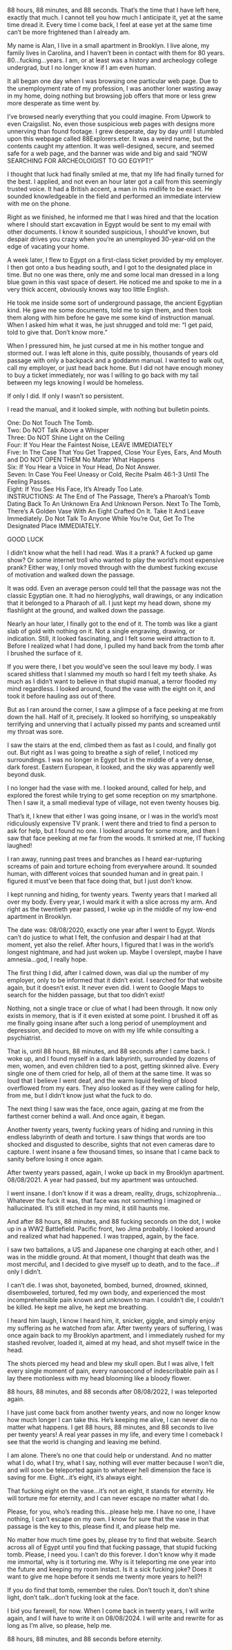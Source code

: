 88 hours, 88 minutes, and 88 seconds. That’s the time that I have left here, exactly that much. I cannot tell you how much I anticipate it, yet at the same time dread it. Every time I come back, I feel at ease yet at the same time can’t be more frightened than I already am.  
  
My name is Alan, I live in a small apartment in Brooklyn. I live alone, my family lives in Carolina, and I haven’t been in contact with them for 80 years. 80…fucking…years. I am, or at least was a history and archeology college undergrad, but I no longer know if I am even human.  
  
It all began one day when I was browsing one particular web page. Due to the unemployment rate of my profession, I was another loner wasting away in my home, doing nothing but browsing job offers that more or less grew more desperate as time went by.  
  
I’ve browsed nearly everything that you could imagine. From Upwork to even Craigslist. No, even those suspicious web pages with designs more unnerving than found footage. I grew desperate, day by day until I stumbled upon this webpage called 88Explorers.eter. It was a weird name, but the contents caught my attention. It was well-designed, secure, and seemed safe for a web page, and the banner was wide and big and said “NOW SEARCHING FOR ARCHEOLOIGIST TO GO EGYPT!”  
  
I thought that luck had finally smiled at me, that my life had finally turned for the best. I applied, and not even an hour later got a call from this seemingly trusted voice. It had a British accent, a man in his midlife to be exact. He sounded knowledgeable in the field and performed an immediate interview with me on the phone.  
  
Right as we finished, he informed me that I was hired and that the location where I should start excavation in Egypt would be sent to my email with other documents. I know it sounded suspicious, I should’ve known, but despair drives you crazy when you’re an unemployed 30-year-old on the edge of vacating your home.  
  
A week later, I flew to Egypt on a first-class ticket provided by my employer. I then got onto a bus heading south, and I got to the designated place in time. But no one was there, only me and some local man dressed in a long blue gown in this vast space of desert. He noticed me and spoke to me in a very thick accent, obviously knows way too little English.  
  
He took me inside some sort of underground passage, the ancient Egyptian kind. He gave me some documents, told me to sign them, and then took them along with him before he gave me some kind of instruction manual. When I asked him what it was, he just shrugged and told me: “I get paid, told to give that. Don’t know more.”  
  
When I pressured him, he just cursed at me in his mother tongue and stormed out. I was left alone in this, quite possibly, thousands of years old passage with only a backpack and a goddamn manual. I wanted to walk out, call my employer, or just head back home. But I did not have enough money to buy a ticket immediately, nor was I willing to go back with my tail between my legs knowing I would be homeless.  
  
If only I did. If only I wasn’t so persistent.  
  
I read the manual, and it looked simple, with nothing but bulletin points.  
  
One: Do Not Touch The Tomb.  
Two: Do NOT Talk Above a Whisper  
Three: Do NOT Shine Light on the Ceiling  
Four: If You Hear the Faintest Noise, LEAVE IMMEDIATELY  
Five: In The Case That You Get Trapped, Close Your Eyes, Ears, And Mouth and DO NOT OPEN THEM No Matter What Happens  
Six: If You Hear a Voice in Your Head, Do Not Answer.  
Seven: In Case You Feel Uneasy or Cold, Recite Psalm 46:1-3 Until The Feeling Passes.  
Eight: If You See His Face, It’s Already Too Late.  
INSTRUCTIONS: At The End of The Passage, There’s a Pharoah’s Tomb Dating Back To An Unknown Era And Unknown Person. Next To The Tomb, There’s A Golden Vase With An Eight Crafted On It. Take It And Leave Immediately. Do Not Talk To Anyone While You’re Out, Get To The Designated Place IMMEDIATELY.  
  
GOOD LUCK  
  
I didn’t know what the hell I had read. Was it a prank? A fucked up game show? Or some internet troll who wanted to play the world’s most expensive prank? Either way, I only moved through with the dumbest fucking excuse of motivation and walked down the passage.  
  
It was odd. Even an average person could tell that the passage was not the classic Egyptian one. It had no hieroglyphs, wall drawings, or any indication that it belonged to a Pharaoh of all. I just kept my head down, shone my flashlight at the ground, and walked down the passage.  
  
Nearly an hour later, I finally got to the end of it. The tomb was like a giant slab of gold with nothing on it. Not a single engraving, drawing, or indication. Still, it looked fascinating, and I felt some weird attraction to it. Before I realized what I had done, I pulled my hand back from the tomb after I brushed the surface of it.  
  
If you were there, I bet you would’ve seen the soul leave my body. I was scared shitless that I slammed my mouth so hard I felt my teeth shake. As much as I didn’t want to believe in that stupid manual, a terror flooded my mind regardless. I looked around, found the vase with the eight on it, and took it before hauling ass out of there.  
  
But as I ran around the corner, I saw a glimpse of a face peeking at me from down the hall. Half of it, precisely. It looked so horrifying, so unspeakably terrifying and unnerving that I actually pissed my pants and screamed until my throat was sore.  
  
I saw the stairs at the end, climbed them as fast as I could, and finally got out. But right as I was going to breathe a sigh of relief, I noticed my surroundings. I was no longer in Egypt but in the middle of a very dense, dark forest. Eastern European, it looked, and the sky was apparently well beyond dusk.  
  
I no longer had the vase with me. I looked around, called for help, and explored the forest while trying to get some reception on my smartphone. Then I saw it, a small medieval type of village, not even twenty houses big.  
  
That’s it, I knew that either I was going insane, or I was in the world’s most ridiculously expensive TV prank. I went there and tried to find a person to ask for help, but I found no one. I looked around for some more, and then I saw that face peeking at me far from the woods. It smirked at me, IT fucking laughed!  
  
I ran away, running past trees and branches as I heard ear-rupturing screams of pain and torture echoing from everywhere around. It sounded human, with different voices that sounded human and in great pain. I figured it must’ve been that face doing that, but I just don’t know.  
  
I kept running and hiding, for twenty years. Twenty years that I marked all over my body. Every year, I would mark it with a slice across my arm. And right as the twentieth year passed, I woke up in the middle of my low-end apartment in Brooklyn.  
  
The date was: 08/08/2020, exactly one year after I went to Egypt. Words can’t do justice to what I felt, the confusion and despair I had at that moment, yet also the relief. After hours, I figured that I was in the world’s longest nightmare, and had just woken up. Maybe I overslept, maybe I have amnesia…god, I really hope.  
  
The first thing I did, after I calmed down, was dial up the number of my employer, only to be informed that it didn’t exist. I searched for that website again, but it doesn’t exist. It never even did. I went to Google Maps to search for the hidden passage, but that too didn’t exist!  
  
Nothing, not a single trace or clue of what I had been through. It now only exists in memory, that is if it even existed at some point. I brushed it off as me finally going insane after such a long period of unemployment and depression, and decided to move on with my life while consulting a psychiatrist.  
  
That is, until 88 hours, 88 minutes, and 88 seconds after I came back. I woke up, and I found myself in a dark labyrinth, surrounded by dozens of men, women, and even children tied to a post, getting skinned alive. Every single one of them cried for help, all of them at the same time. It was so loud that I believe I went deaf, and the warm liquid feeling of blood overflowed from my ears. They also looked as if they were calling for help, from me, but I didn’t know just what the fuck to do.  
  
The next thing I saw was the face, once again, gazing at me from the farthest corner behind a wall. And once again, it began.  
  
Another twenty years, twenty fucking years of hiding and running in this endless labyrinth of death and torture. I saw things that words are too shocked and disgusted to describe, sights that not even cameras dare to capture. I went insane a few thousand times, so insane that I came back to sanity before losing it once again.  
  
After twenty years passed, again, I woke up back in my Brooklyn apartment. 08/08/2021. A year had passed, but my apartment was untouched.  
  
I went insane. I don’t know if it was a dream, reality, drugs, schizophrenia…Whatever the fuck it was, that face was not something I imagined or hallucinated. It’s still etched in my mind, it still haunts me.  
  
And after 88 hours, 88 minutes, and 88 fucking seconds on the dot, I woke up in a WW2 Battlefield. Pacific front, Iwo Jima probably. I looked around and realized what had happened. I was trapped, again, by the face.  
  
I saw two battalions, a US and Japanese one charging at each other, and I was in the middle ground. At that moment, I thought that death was the most merciful, and I decided to give myself up to death, and to the face…if only I didn’t.  
  
I can’t die. I was shot, bayoneted, bombed, burned, drowned, skinned, disemboweled, tortured, fed my own body, and experienced the most incomprehensible pain known and unknown to man. I couldn’t die, I couldn’t be killed. He kept me alive, he kept me breathing.  
  
I heard him laugh, I know I heard him, it, snicker, giggle, and simply enjoy my suffering as he watched from afar. After twenty years of suffering, I was once again back to my Brooklyn apartment, and I immediately rushed for my stashed revolver, loaded it, aimed at my head, and shot myself twice  in the head.  
  
The shots pierced my head and blew my skull open. But I was alive, I felt every single moment of pain, every nanosecond of indescribable pain as I lay there motionless with my head blooming like a bloody flower.  
  
88 hours, 88 minutes, and 88 seconds after 08/08/2022, I was teleported again.  
  
I have just come back from another twenty years, and now no longer know how much longer I can take this. He’s keeping me alive, I can never die no matter what happens. I get 88 hours, 88 minutes, and 88 seconds to live per twenty years! A real year passes in my life, and every time I comeback I see that the world is changing and leaving me behind.  
  
I am alone. There’s no one that could help or understand. And no matter what I do, what I try, what I say, nothing will ever matter because I won’t die, and will soon be teleported again to whatever hell dimension the face is saving for me. Eight…it’s eight, it’s always eight.  
  
That fucking eight on the vase…it’s not an eight, it stands for eternity. He will torture me for eternity, and I can never escape no matter what I do.  
  
Please, for you, who’s reading this…please help me. I have no one, I have nothing, I can’t escape on my own. I know for sure that the vase in that passage is the key to this, please find it, and please help me.  
  
No matter how much time goes by, please try to find that website. Search across all of Egypt until you find that fucking passage, that stupid fucking tomb. Please, I need you. I can’t do this forever. I don't know why it made me immortal, why is it torturing me. Why is it teleporting me one year into the future and keeping my room instact. Is it a sick fucking joke? Does it want to give me hope before it sends me twenty more years to hell?!  
  
If you do find that tomb, remember the rules. Don’t touch it, don’t shine light, don’t talk…don’t fucking look at the face.  
  
I bid you farewell, for now. When I come back in twenty years, I will write again, and I will have to write it on 08/08/2024. I will write and rewrite for as long as I’m alive, so please, help me.  
  
88 hours, 88 minutes, and 88 seconds before eternity.
